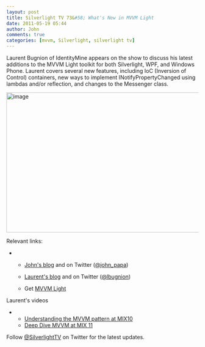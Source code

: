 ```yaml
---
layout: post
title: Silverlight TV 73&#58; What's New in MVVM Light
date: 2011-05-19 05:44
author: John
comments: true
categories: [mvvm, Silverlight, silverlight tv]
---
```

<p>Laurent Bugnion of IdentityMine appears on the show to discuss his latest additions to the MVVM Light toolkit for both Silverlight, WPF, and Windows Phone. Laurent covers several new features, including IoC (Inversion of Control) containers, new ways to implement INotifyPropertyChanged using lambdas and/or reflection, and changes to the Messenger class.</p>
<p><a href="http://jpapa.me/sltv73"><img height="366" width="764" src="/wp-content/uploads/media/Windows-Live-Writer/6ea851e67c33_13F75/image_3.png" alt="image" border="0" title="image" style="background-image: none; padding-left: 0px; padding-right: 0px; display: inline; padding-top: 0px; border: 0px;" /></a></p>
<p>Relevant links:</p>
<ul>
<li>&nbsp;
<ul>
<li>
<p><a href="/">John's blog</a> and on Twitter (<a href="http://twitter.com/john_papa">@john_papa</a>)</p>
</li>
<li>
<p><a href="http://www.galasoft.ch/">Laurent's blog</a> and on Twitter (<a href="http://twitter.com/lbugnion">@lbugnion</a>)</p>
</li>
<li>Get <a href="http://www.galasoft.ch/mvvm/">MVVM Light </a></li>
</ul>
</li>
</ul>
<p>Laurent's videos</p>
<ul>
<li>&nbsp;
<ul>
<li><a href="http://www.galasoft.ch/mvvmvideo1">Understanding the MVVM pattern at MIX10 </a> </li>
<li><a href="http://www.galasoft.ch/mvvmvideo2">Deep Dive MVVM at MIX 11 </a></li>
</ul>
</li>
</ul>
<p>Follow <a href="http://www.twitter.com/SilverlightTV">@SilverlightTV</a> on Twitter for the latest updates.</p>

